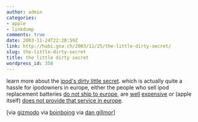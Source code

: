 ```yaml
---
author: admin
categories:
- apple
- linkdump
comments: true
date: 2003-11-24T22:20:59Z
link: http://habi.gna.ch/2003/11/25/the-little-dirty-secret/
slug: the-little-dirty-secret
title: the little dirty secret
wordpress_id: 358
---
```


learn more about the [ipod's dirty little secret](http://www.ipodsdirtysecret.com/).
which is actually quite a hassle for ipodowners in europe, either the people who sell ipod replacement batteries [do not ship to europe](http://www.ipodbattery.com/), are [well](http://www.pdasmart.com/ipodpartscenter.htm) [expensive](http://www.mdsbatteries.co.uk/shop/productprofile.asp?ProductGroupID=1249) or (apple itself) [does not provide that service in europe](http://www.macrumors.com/pages/2003/11/20031114112233.shtml).

[via [gizmodo](http://boingboing.net/2003_11_01_archive.html#106966618116637732) via [boinboing](http://boingboing.net/2003_11_01_archive.html#106966618116637732) via [dan gillmor](http://weblog.siliconvalley.com/column/dangillmor/)]
